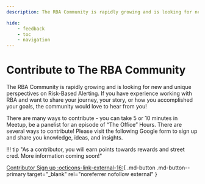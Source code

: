 ```yaml
---
description: The RBA Community is rapidly growing and is looking for new and unique perspectives on Risk-Based Alerting. If you have experience working with RBA and want to share your journey, the community would love to hear from you!

hide:
    - feedback
    - toc
    - navigation
---
```


# Contribute to The RBA Community

The RBA Community is rapidly growing and is looking for new and unique perspectives on Risk-Based Alerting. If you have experience working with RBA and want to share your journey, your story, or how you accomplished your goals, the community would love to hear from you!

There are many ways to contribute - you can take 5 or 10 minutes in Meetup, be a panelist for an episode of “The Office” Hours. There are several ways to contribute! Please visit the following Google form to sign up and share you knowledge, ideas, and insights. 

!!! tip "As a contributor, you will earn points towards rewards and street cred. More information coming soon!"

[Contributor Sign up :octicons-link-external-16:](https://forms.gle/ig7o7THxeu7D8anv9 "Sign up to become a contributor of The RBA Community"){ .md-button .md-button--primary target="_blank" rel="noreferrer nofollow external" }